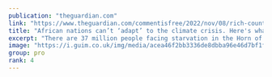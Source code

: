 ```yaml
---
publication: "theguardian.com"
link: "https://www.theguardian.com/commentisfree/2022/nov/08/rich-countries-climate-crisis-cop27-africa-loss-and-damage"
title: "African nations can’t ‘adapt’ to the climate crisis. Here's what rich countries must do | Vanessa Nakate"
excerpt: "There are 37 million people facing starvation in the Horn of Africa. Time for wealthier countries to adopt ‘loss and damage finance’, says climate activist Vanessa Nakate"
image: "https://i.guim.co.uk/img/media/acea46f2bb3336de8dbba96e46d7bf1f0d987ccd/0_377_6545_3930/master/6545.jpg?width=1200&height=630&quality=85&auto=format&fit=crop&overlay-align=bottom%2Cleft&overlay-width=100p&overlay-base64=L2ltZy9zdGF0aWMvb3ZlcmxheXMvdGctb3BpbmlvbnMucG5n&enable=upscale&s=9152941c0754159ebc2003ea9ae8444c"
group: pro
rank: 4
---
```


